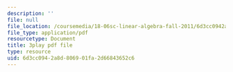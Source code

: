 ```yaml
---
description: ''
file: null
file_location: /coursemedia/18-06sc-linear-algebra-fall-2011/6d3cc0942a8d806901fa2d66843652c6_TX_vooSnhm8.pdf
file_type: application/pdf
resourcetype: Document
title: 3play pdf file
type: resource
uid: 6d3cc094-2a8d-8069-01fa-2d66843652c6
---
```

